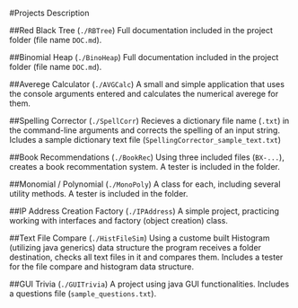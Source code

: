 #Projects Description

##Red Black Tree (`./RBTree`)
Full documentation included in the project folder (file name `DOC.md`).

##Binomial Heap (`./BinoHeap`)
Full documentation included in the project folder (file name `DOC.md`).

##Averege Calculator (`./AVGCalc`)
A small and simple application that uses the console arguments entered and calculates the numerical averege for them.

##Spelling Corrector (`./SpellCorr`)
Recieves a dictionary file name (`.txt`) in the command-line arguments and corrects the spelling of an input string. Icludes a sample dictionary text file (`SpellingCorrector_sample_text.txt`)

##Book Recommendations (`./BookRec`)
Using three included files (`BX-...`), creates a book recommentation system. A tester is included in the folder.

##Monomial / Polynomial (`./MonoPoly`)
A class for each, including several utility methods. A tester is included in the folder.

##IP Address Creation Factory (`./IPAddress`)
A simple project, practicing working with interfaces and factory (object creation) class.

##Text File Compare (`./HistFileSim`)
Using a custome built Histogram (utilizing java generics) data structure the program receives a folder destination, checks all text files in it and compares them. Includes a tester for the file compare and histogram data structure.

##GUI Trivia (`./GUITrivia`)
A project using java GUI functionalities. Includes a questions file (`sample_questions.txt`).

